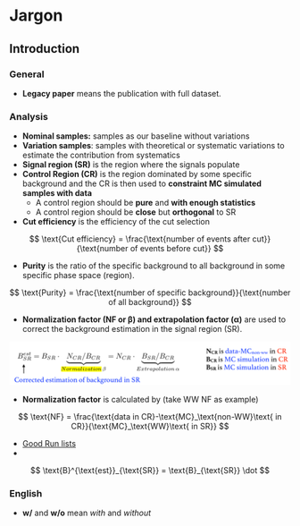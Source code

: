 # Jargon

## Introduction

### General

* **Legacy paper** means the publication with full dataset. 

### Analysis

* **Nominal samples:** samples as our baseline without variations
* **Variation samples**: samples with theoretical or systematic variations to estimate the contribution from systematics
* **Signal region \(SR\)** is the region where the signals populate
* **Control Region \(CR\)** is the region dominated by some specific background and the CR is then used to **constraint MC simulated samples with data**
  * A control region should be **pure** and **with enough statistics**
  * A control region should be **close** but **orthogonal** to SR
* **Cut efficiency** is the efficiency of the cut selection

$$
\text{Cut efficiency} = \frac{\text{number of events after cut}}{\text{number of events before cut}}
$$

* **Purity** is the ratio of the specific background to all background in some specific phase space \(region\).

$$
\text{Purity} = \frac{\text{number of specific background}}{\text{number of all background}}
$$

* **Normalization factor \(NF or β\) and extrapolation factor \(α\)** are used to correct the background estimation in the signal region \(SR\).

![](../.gitbook/assets/ying-mu-kuai-zhao-20190609-xia-wu-8.07.32.png)

* **Normalization factor** is calculated by \(take WW NF as example\)

$$
\text{NF} = \frac{\text{data in CR}-\text{MC}_\text{non-WW}\text{ in CR}}{\text{MC}_\text{WW}\text{ in SR}}
$$

* [Good Run lists](https://twiki.cern.ch/twiki/bin/viewauth/AtlasProtected/GoodRunListsForAnalysisRun2)
* 
$$
\text{B}^{\text{est}}_{\text{SR}} = \text{B}_{\text{SR}} \dot
$$

### English

* **w/** and **w/o** mean _with_ and _without_

